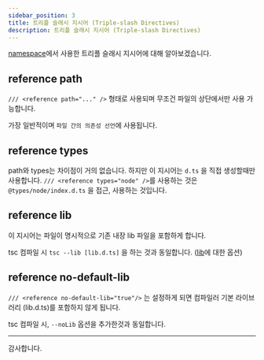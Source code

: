 ```yaml
---
sidebar_position: 3
title: 트리플 슬래시 지시어 (Triple-slash Directives)
description: 트리플 슬래시 지시어 (Triple-slash Directives)
---
```


<head>
  <meta name="title" content="Advanced 학습 | 기초부터 시작하는 타입스크립트" data-rh="true" />
  <meta name="description" content="트리플 슬래시 지시어 (Triple-slash Directives)" data-rh="true" />
  <meta property="og:title" content="Advanced 학습 | 기초부터 시작하는 타입스크립트" data-rh="true" />
  <meta property="og:description" content="트리플 슬래시 지시어 (Triple-slash Directives)" data-rh="true" />
</head>

[namespace](/docs/modularization/namespace)에서 사용한 트리플 슬래시 지시어에 대해 알아보겠습니다.

## reference path

`/// <reference path="..." />` 형태로 사용되며 무조건 파일의 상단에서만 사용 가능합니다.

가장 일반적이며 `파일 간의 의존성 선언`에 사용됩니다.

## reference types

path와 types는 차이점이 거의 없습니다. 하지만 이 지시어는 `d.ts` 을 직접 생성할때만 사용합니다.
`/// <reference types="node" />`를 사용하는 것은 `@types/node/index.d.ts` 을 접근, 사용하는 것입니다.

## reference lib

이 지시어는 파일이 명시적으로 기존 내장 lib 파일을 포함하게 합니다.

tsc 컴파일 시 `tsc --lib [lib.d.ts]` 을 하는 것과 동일합니다. ([lib](https://www.typescriptlang.org/tsconfig/#lib)에 대한 옵션)

## reference no-default-lib

`/// <reference no-default-lib="true"/>` 는 설정하게 되면 컴파일러 기본 라이브러리 (lib.d.ts)를 포함하지 않게 됩니다.

tsc 컴파일 시, `--noLib` 옵션을 추가한것과 동일합니다.

---

감사합니다.
